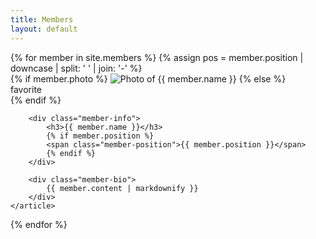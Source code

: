 ```yaml
---
title: Members
layout: default
---
```


<div class="grid-wrapper">
{% for member in site.members %}
    {% assign pos = member.position | downcase | split: ' ' | join: '-' %}
    <article class="member{% if member.position %} {{ pos }}{% endif %}">
        {% if member.photo %}
        <img src="{{ member.photo }}" alt="Photo of {{ member.name }}" />
        {% else %}
        <div class="member-icon-wrapper">
            <span class="material-symbols-outlined member-icon">favorite</span>
        </div>
        {% endif %}

        <div class="member-info">
            <h3>{{ member.name }}</h3>
            {% if member.position %}
            <span class="member-position">{{ member.position }}</span>
            {% endif %}
        </div>

        <div class="member-bio">
            {{ member.content | markdownify }}
        </div>
    </article>
{% endfor %}
</div>
